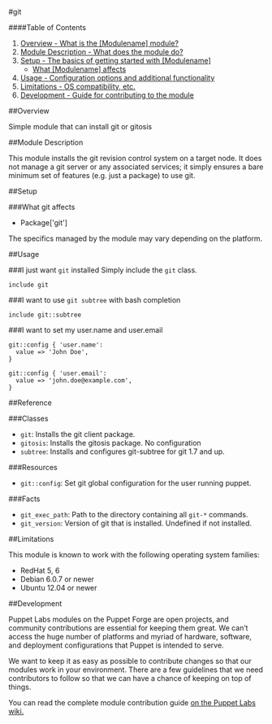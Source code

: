 #git

####Table of Contents

1. [Overview - What is the [Modulename] module?](#overview)
2. [Module Description - What does the module do?](#module-description)
3. [Setup - The basics of getting started with [Modulename]](#setup)
    * [What [Modulename] affects](#what-registry-affects)
4. [Usage - Configuration options and additional functionality](#usage)
6. [Limitations - OS compatibility, etc.](#limitations)
7. [Development - Guide for contributing to the module](#development)

##Overview

Simple module that can install git or gitosis

##Module Description

This module installs the git revision control system on a target node. It does not manage a git server or any associated services; it simply ensures a bare minimum set of features (e.g. just a package) to use git.

##Setup

###What git affects

* Package['git']

The specifics managed by the module may vary depending on the platform.

##Usage

###I just want `git` installed
Simply include the `git` class.

```puppet
include git
```

###I want to use `git subtree` with bash completion

```puppet
include git::subtree
```

###I want to set my user.name and user.email

```puppet
git::config { 'user.name':
  value => 'John Doe',
}

git::config { 'user.email':
  value => 'john.doe@example.com',
}
```

##Reference

###Classes

* `git`: Installs the git client package.
* `gitosis`: Installs the gitosis package. No configuration
* `subtree`: Installs and configures git-subtree for git 1.7 and up.

###Resources

* `git::config`: Set git global configuration for the user running puppet.

###Facts

* `git_exec_path`: Path to the directory containing all `git-*` commands.
* `git_version`: Version of git that is installed. Undefined if not installed.

##Limitations

This module is known to work with the following operating system families:

 - RedHat 5, 6
 - Debian 6.0.7 or newer
 - Ubuntu 12.04 or newer

##Development

Puppet Labs modules on the Puppet Forge are open projects, and community contributions are essential for keeping them great. We can’t access the huge number of platforms and myriad of hardware, software, and deployment configurations that Puppet is intended to serve.

We want to keep it as easy as possible to contribute changes so that our modules work in your environment. There are a few guidelines that we need contributors to follow so that we can have a chance of keeping on top of things.

You can read the complete module contribution guide [on the Puppet Labs wiki.](http://projects.puppetlabs.com/projects/module-site/wiki/Module_contributing)
